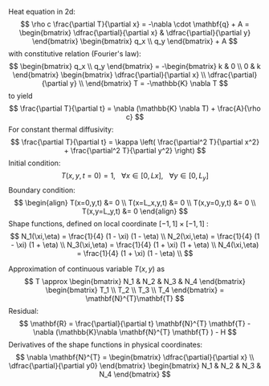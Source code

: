 Heat equation in 2d:
$$
\rho c \frac{\partial T}{\partial x} = -\nabla \cdot \mathbf{q} + A =
\begin{bmatrix}
\dfrac{\partial}{\partial x} & \dfrac{\partial}{\partial y}
\end{bmatrix}
\begin{bmatrix} q_x \\ q_y \end{bmatrix} + A
$$
with constitutive relation (Fourier's law):
$$
\begin{bmatrix} q_x \\ q_y \end{bmatrix} =
-\begin{bmatrix}
k & 0 \\ 0 & k
\end{bmatrix}
\begin{bmatrix}
\dfrac{\partial}{\partial x} \\
\dfrac{\partial}{\partial y} \\
\end{bmatrix} T = -\mathbb{K} \nabla T
$$
to yield
$$
\frac{\partial T}{\partial t} = \nabla (\mathbb{K} \nabla T) + \frac{A}{\rho c}
$$
For constant thermal diffusivity:
$$
\frac{\partial T}{\partial t} = \kappa \left(
\frac{\partial^2 T}{\partial x^2} + \frac{\partial^2 T}{\partial y^2}
\right)
$$
Initial condition:
$$
T(x,y,t=0) = 1, \ \ \ \forall x \in [0,Lx], \ \ \ \forall y \in [0,L_y]
$$
Boundary condition:
$$
\begin{align}
T(x=0,y,t) &= 0 \\
T(x=L_x,y,t) &= 0 \\
T(x,y=0,y,t) &= 0 \\
T(x,y=L_y,t) &= 0
\end{align}
$$
Shape functions, defined on local coordinate $[-1,1]\times[-1,1]$ :
$$
N_1(\xi,\eta) = \frac{1}{4} (1 - \xi) (1 - \eta) \\
N_2(\xi,\eta) = \frac{1}{4} (1 - \xi) (1 + \eta) \\
N_3(\xi,\eta) = \frac{1}{4} (1 + \xi) (1 + \eta) \\
N_4(\xi,\eta) = \frac{1}{4} (1 + \xi) (1 - \eta) \\
$$

Approximation of continuous variable $T(x,y)$ as
$$
T \approx \begin{bmatrix}
N_1 & N_2 & N_3 & N_4
\end{bmatrix}
\begin{bmatrix}
T_1 \\ T_2 \\ T_3 \\ T_4
\end{bmatrix} = \mathbf{N}^{T}\mathbf{T}
$$
Residual:
$$
\mathbf{R} = \frac{\partial}{\partial t} \mathbf{N}^{T} \mathbf{T} -
\nabla (\mathbb{K}\nabla \mathbf{N}^{T} \mathbf{T} ) - H
$$
Derivatives of the shape functions in physical coordinates:
$$
\nabla \mathbf{N}^{T} = \begin{bmatrix}
\dfrac{\partial}{\partial x} \\ \dfrac{\partial}{\partial y0}
\end{bmatrix}
\begin{bmatrix}
N_1 & N_2 & N_3 & N_4
\end{bmatrix}
$$

